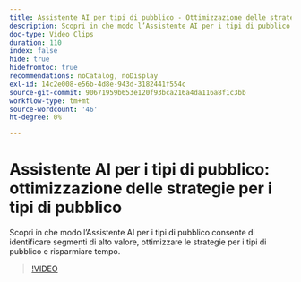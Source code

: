 ```yaml
---
title: Assistente AI per tipi di pubblico - Ottimizzazione delle strategie per il pubblico
description: Scopri in che modo l’Assistente AI per i tipi di pubblico consente di identificare segmenti di alto valore, ottimizzare le strategie per i tipi di pubblico e risparmiare tempo.
doc-type: Video Clips
duration: 110
index: false
hide: true
hidefromtoc: true
recommendations: noCatalog, noDisplay
exl-id: 14c2e008-e56b-4d8e-943d-3182441f554c
source-git-commit: 90671959b653e120f93bca216a4da116a8f1c3bb
workflow-type: tm+mt
source-wordcount: '46'
ht-degree: 0%

---
```


# Assistente AI per i tipi di pubblico: ottimizzazione delle strategie per i tipi di pubblico

Scopri in che modo l’Assistente AI per i tipi di pubblico consente di identificare segmenti di alto valore, ottimizzare le strategie per i tipi di pubblico e risparmiare tempo.

<!-- 62_S508_3442517_109_ai-assistant-for-audiences-optimizing-audience-strategies -->
>[!VIDEO](https://video.tv.adobe.com/v/3458285/?learn=on&enablevpops=true)
